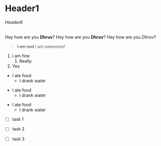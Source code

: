 # Header1
###### Header6
Hey how are you **Dhruv**?
Hey how are you __Dhruv__?
Hey how are you _Dhruv_?
>~~I am sad~~
> I am awesome!
1. I am fine
   1. Really
2. Yes
- I ate food 
   - I drank water
* I ate food 
   * I drank water
+ I ate food 
   + I drank water

* [ ] task 1
+ [ ] task 2 
- [ ] task 3

